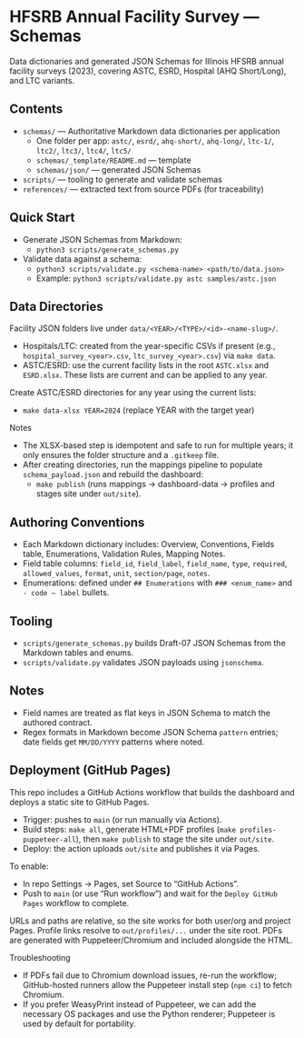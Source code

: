 # HFSRB Annual Facility Survey — Schemas

Data dictionaries and generated JSON Schemas for Illinois HFSRB annual facility surveys (2023), covering ASTC, ESRD, Hospital (AHQ Short/Long), and LTC variants.

## Contents

- `schemas/` — Authoritative Markdown data dictionaries per application
  - One folder per app: `astc/`, `esrd/`, `ahq-short/`, `ahq-long/`, `ltc-1/`, `ltc2/`, `ltc3/`, `ltc4/`, `ltc5/`
  - `schemas/_template/README.md` — template
  - `schemas/json/` — generated JSON Schemas
- `scripts/` — tooling to generate and validate schemas
- `references/` — extracted text from source PDFs (for traceability)

## Quick Start

- Generate JSON Schemas from Markdown:
  - `python3 scripts/generate_schemas.py`
- Validate data against a schema:
  - `python3 scripts/validate.py <schema-name> <path/to/data.json>`
  - Example: `python3 scripts/validate.py astc samples/astc.json`

## Data Directories

Facility JSON folders live under `data/<YEAR>/<TYPE>/<id>-<name-slug>/`.

- Hospitals/LTC: created from the year-specific CSVs if present (e.g., `hospital_survey_<year>.csv`, `ltc_survey_<year>.csv`) via `make data`.
- ASTC/ESRD: use the current facility lists in the root `ASTC.xlsx` and `ESRD.xlsx`. These lists are current and can be applied to any year.

Create ASTC/ESRD directories for any year using the current lists:

- `make data-xlsx YEAR=2024` (replace YEAR with the target year)

Notes
- The XLSX-based step is idempotent and safe to run for multiple years; it only ensures the folder structure and a `.gitkeep` file.
- After creating directories, run the mappings pipeline to populate `schema_payload.json` and rebuild the dashboard:
  - `make publish` (runs mappings → dashboard-data → profiles and stages site under `out/site`).

## Authoring Conventions

- Each Markdown dictionary includes: Overview, Conventions, Fields table, Enumerations, Validation Rules, Mapping Notes.
- Field table columns: `field_id`, `field_label`, `field_name`, `type`, `required`, `allowed_values`, `format`, `unit`, `section/page`, `notes`.
- Enumerations: defined under `## Enumerations` with `### <enum_name>` and `- code — label` bullets.

## Tooling

- `scripts/generate_schemas.py` builds Draft-07 JSON Schemas from the Markdown tables and enums.
- `scripts/validate.py` validates JSON payloads using `jsonschema`.

## Notes

- Field names are treated as flat keys in JSON Schema to match the authored contract.
- Regex formats in Markdown become JSON Schema `pattern` entries; date fields get `MM/DD/YYYY` patterns where noted.

## Deployment (GitHub Pages)

This repo includes a GitHub Actions workflow that builds the dashboard and deploys a static site to GitHub Pages.

- Trigger: pushes to `main` (or run manually via Actions).
- Build steps: `make all`, generate HTML+PDF profiles (`make profiles-puppeteer-all`), then `make publish` to stage the site under `out/site`.
- Deploy: the action uploads `out/site` and publishes it via Pages.

To enable:

- In repo Settings → Pages, set Source to “GitHub Actions”.
- Push to `main` (or use “Run workflow”) and wait for the `Deploy GitHub Pages` workflow to complete.

URLs and paths are relative, so the site works for both user/org and project Pages. Profile links resolve to `out/profiles/...` under the site root. PDFs are generated with Puppeteer/Chromium and included alongside the HTML.

Troubleshooting
- If PDFs fail due to Chromium download issues, re-run the workflow; GitHub-hosted runners allow the Puppeteer install step (`npm ci`) to fetch Chromium.
- If you prefer WeasyPrint instead of Puppeteer, we can add the necessary OS packages and use the Python renderer; Puppeteer is used by default for portability.
